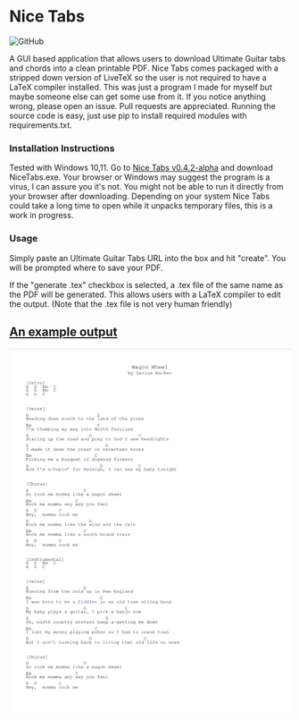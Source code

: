 # Nice Tabs
<p>
<img alt="GitHub" src="https://img.shields.io/github/license/andrewschalk/Nice-Tabs"/>
  </p>
A GUI based application that allows users to download Ultimate Guitar tabs and chords into a clean printable PDF. Nice Tabs comes packaged with a stripped down version of LiveTeX so the user is not required to have a LaTeX compiler installed. This was just a program I made for myself but maybe someone else can get some use from it. If you notice anything wrong, please open an issue. Pull requests are appreciated. Running the source code is easy, just use pip to install required modules with requirements.txt.

### Installation Instructions
Tested with Windows 10,11. Go to [Nice Tabs v0.4.2-alpha](https://github.com/andrewschalk/Nice-Tabs/releases/tag/v0.4.2-alpha) and download NiceTabs.exe.  Your browser or Windows may suggest the program is a virus, I can assure you it's not. You might not be able to run it directly from your browser after downloading. Depending on your system Nice Tabs could take a long time to open while it unpacks temporary files, this is a work in progress.

### Usage
Simply paste an Ultimate Guitar Tabs URL into the box and hit "create". You will be prompted where to save your PDF.

If the "generate .tex" checkbox is selected, a .tex file of the same name as the PDF will be generated. This allows users with a LaTeX compiler to edit the output. (Note that the .tex file is not very human friendly)

## [An example output](ExampleOutput.pdf)

![An example output](ExampleTab.PNG)
